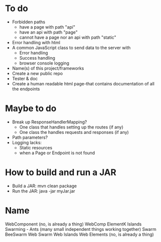 
# To do
- Forbidden paths
  - have a page with path "api"
  - have an api with path "page"
  - cannot have a page nor an api with path "static"
- Error handling with html
- A common JavaScript class to send data to the server with
  - Error handling
  - Success handling
  - browser console logging
- Name(s) of this project/frameworks
- Create a new public repo
- Tester & doc
- Create a human readable html page-that contains documentation of all the endpoints

# Maybe to do
- Break up ResponseHandlerMapping?
  - One class that handles setting up the routes (if any)
  - One class the handles requests and responses (if any)
- Path parameters?
- Logging lacks:
  - Static resources
  - when a Page or Endpoint is not found


# How to build and run a JAR
- Build a JAR: mvn clean package 
- Run the JAR: java -jar myJar.jar


# Name
WebComponent (no, is already a thing)
WebComp
ElementK
Islands
Swarming - Ants (many small independent things working together)
Swarm
BeeSwarm
Web Swarm
Web Islands 
Web Elements (no, is already a thing)


